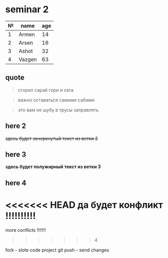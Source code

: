 # seminar 2

|№| name | age |
|-|------|-----|
 1| Armen | 14
 2|Arsen  | 16
 3| Ashot | 32
 4|Vazgen | 63

 ## quote

 > сгорел сарай гори и хата

 > важно оставаться самими сабими

 > это вам не шубу в трусы заправлять

 ## here 2
 
~~здесь будет зачеркнутый текст из ветки 2~~

 ## here 3

**здесь будет полужирный текст из ветки 3**
 ## here 4

<<<<<<< HEAD
 да будет конфликт !!!!!!!!!! 
=======
 more conflicts !!!!!!!
>>>>>>> 4
 

 fork - slote code project
 git push - send changes 
 